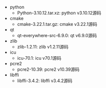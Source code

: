 * python
    * Python-3.10.12.tar.xz: python v3.10.12源码
* cmake
    * cmake-3.22.1.tar.gz: cmake v3.22.1源码
* qt
    * qt-everywhere-src-6.9.0: qt v6.9.0源码
* zlib
    * zlib-1.2.11: zlib v1.2.11源码
* icu
    * icu-70.1: icu v70.1源码
* pcre2
    * pcre2-10.39: pcre2 v10.39源码
* libffi
    * libffi-3.4.2: libffi v3.4.2源码
